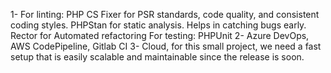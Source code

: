 1- For linting: 
    PHP CS Fixer for PSR standards, code quality, and consistent coding styles.
    PHPStan for static analysis. Helps in catching bugs early.
    Rector for Automated refactoring
  For testing: 
    PHPUnit
2- Azure DevOps, AWS CodePipeline, Gitlab CI
3- Cloud, for this small project, we need a fast setup that is easily scalable and maintainable since the release is soon.
